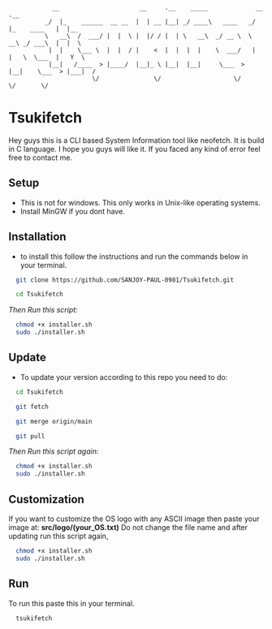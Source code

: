                 __                      __     .__    _____             __             .__     
              _/  |_    ______  __ __  |  | __ |__| _/ ____\   ____   _/  |_    ____   |  |__  
              \   __\  /  ___/ |  |  \ |  |/ / |  | \   __\  _/ __ \  \   __\ _/ ___\  |  |  \ 
               |  |    \___ \  |  |  / |    <  |  |  |  |    \  ___/   |  |   \  \___  |   Y  \
               |__|   /____  > |____/  |__|_ \ |__|  |__|     \___  >  |__|    \___  > |___|  /
                           \/               \/                    \/               \/       \/ 

# Tsukifetch
Hey guys this is a CLI based System Information tool like neofetch.
It is build in C language. I hope you guys will like it. If you faced any kind of error feel free to contact me.

## Setup
- This is not for windows. This only works in Unix-like operating systems.
- Install MinGW if you dont have.
## Installation
- to install this follow the instructions and run the commands below in your terminal. 
```bash
  git clone https://github.com/SANJOY-PAUL-0981/Tsukifetch.git
```
```bash
  cd Tsukifetch
```
*Then Run this script:*
```bash
  chmod +x installer.sh
  sudo ./installer.sh
```

## Update
- To update your version according to this repo you need to do:
```bash
  cd Tsukifetch
```
```bash
  git fetch
```
```bash
  git merge origin/main
```
```bash
  git pull
```
*Then Run this script again:*
```bash
  chmod +x installer.sh
  sudo ./installer.sh
```
## Customization
If you want to customize the OS logo with any ASCII image then paste your image at: **src/logo/(your_OS.txt)** 
Do not change the file name and after updating run this script again,
```bash
  chmod +x installer.sh
  sudo ./installer.sh
```
## Run
To run this paste this in your terminal.
```bash
  tsukifetch
```
  
